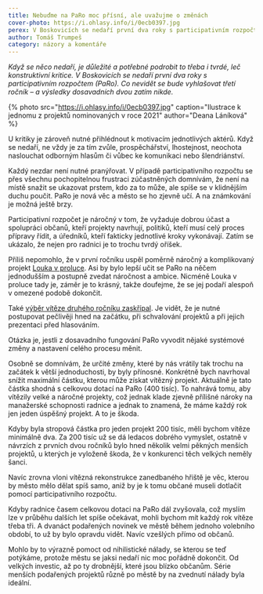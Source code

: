 ```yaml
---
title: Nebuďme na PaRo moc přísní, ale uvažujme o změnách
cover-photo: https://i.ohlasy.info/i/0ecb0397.jpg
perex: V Boskovicích se nedaří první dva roky s participativním rozpočtem (PaRo). Co nevidět se bude vyhlašovat třetí ročník – a výsledky dosavadních dvou zatím nikde. Je potřeba něco změnit?
author: Tomáš Trumpeš
category: názory a komentáře
---
```


*Když se něco nedaří, je důležité a potřebné podrobit to třeba i tvrdé, leč konstruktivní kritice. V Boskovicích se nedaří první dva roky s participativním rozpočtem (PaRo). Co nevidět se bude vyhlašovat třetí ročník – a výsledky dosavadních dvou zatím nikde.*

{% photo src="https://i.ohlasy.info/i/0ecb0397.jpg" caption="Ilustrace k jednomu z projektů nominovaných v roce 2021" author="Deana Láníková" %}

U kritiky je zároveň nutné přihlédnout k motivacím jednotlivých aktérů. Když se nedaří, ne vždy je za tím zvůle, prospěchářství, lhostejnost, neochota naslouchat odborným hlasům či vůbec ke komunikaci nebo šlendriánství. 

Každý nezdar není nutné pranýřovat. V případě participativního rozpočtu se přes všechnu pochopitelnou frustraci zúčastněných domnívám, že není na místě snažit se ukazovat prstem, kdo za to může, ale spíše se v klidnějším duchu poučit. PaRo je nová věc a město se ho zjevně učí. A na známkování je možná ještě brzy.

Participativní rozpočet je náročný v tom, že vyžaduje dobrou účast a spolupráci občanů, kteří projekty navrhují, politiků, kteří musí celý proces přípravy řídit, a úředníků, kteří fakticky jednotlivé kroky vykonávají. Zatím se ukázalo, že nejen pro radnici je to trochu tvrdý oříšek.

Příliš nepomohlo, že v první ročníku uspěl poměrně náročný a komplikovaný projekt [Louka v proluce](https://ohlasy.info/clanky/2022/02/louka-v-proluce.html). Asi by bylo lepší učit se PaRo na něčem jednodušším a postupně zvedat náročnost a ambice. Nicméně Louka v proluce tady je, záměr je to krásný, takže doufejme, že se jej podaří alespoň v omezené podobě dokončit.

Také [výběr vítěze druhého ročníku zaskřípal](https://ohlasy.info/clanky/2021/12/z-radnice.html). Je vidět, že je nutné postupovat pečlivěji hned na začátku, při schvalování projektů a při jejich prezentaci před hlasováním.

Otázka je, jestli z dosavadního fungování PaRo vyvodit nějaké systémové změny a nastavení celého procesu měnit. 

Osobně se domnívám, že určité změny, které by nás vrátily tak trochu na začátek k větší jednoduchosti, by byly přínosné. Konkrétně bych navrhoval snížit maximální částku, kterou může získat vítězný projekt. Aktuálně je tato částka shodná s celkovou dotací na PaRo (400 tisíc). To nahrává tomu, aby vítězily velké a náročné projekty, což jednak klade zjevně přílišné nároky na manažerské schopnosti radnice a jednak to znamená, že máme každý rok jen jeden úspěšný projekt. A to je škoda.

Kdyby byla stropová částka pro jeden projekt 200 tisíc, měli bychom vítěze minimálně dva. Za 200 tisíc už se dá ledacos dobrého vymyslet, ostatně v návrzích z prvních dvou ročníků bylo hned několik velmi pěkných menších projektů, u kterých je vyloženě škoda, že v konkurenci těch velkých neměly šanci. 

Navíc zrovna vloni vítězná rekonstrukce zanedbaného hřiště je věc, kterou by město mělo dělat spíš samo, aniž by je k tomu občané museli dotlačit pomocí participativního rozpočtu.

Kdyby radnice časem celkovou dotaci na PaRo dál zvyšovala, což myslím lze v průběhu dalších let spíše očekávat, mohli bychom mít každý rok vítěze třeba tři. A dvanáct podařených novinek ve městě během jednoho volebního období, to už by bylo opravdu vidět. Navíc vzešlých přímo od občanů. 

Mohlo by to výrazně pomoct od nihilistické nálady, se kterou se teď potýkáme, protože městu se jaksi nedaří nic moc pořádně dokončit. Od velkých investic, až po ty drobnější, které jsou blízko občanům. Série menších podařených projektů různě po městě by na zvednutí nálady byla ideální.